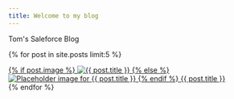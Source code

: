 ```yaml
---
title: Welcome to my blog
---
```

Tom's Saleforce Blog

{% for post in site.posts limit:5 %}  
  <div>
    <a href="{{ BASE_PATH }}{{ post.url }}" class="block">
            <!-- Post Image -->
            {% if post.image %}
              <img src="{{ post.image | relative_url }}" alt="{{ post.title }}" class="w-full h-48 object-cover">
            {% else %}
              <!-- Placeholder image if no image is defined in the post's front matter -->
              <img src="https://placehold.co/600x400/22c55e/ffffff?text=No+Image" alt="Placeholder image for {{ post.title }}" class="w-full h-48 object-cover bg-gray-200 flex items-center justify-center text-gray-500 text-sm">
            {% endif %}
          </a>
    <a href="{{ BASE_PATH }}{{ post.url }}">{{ post.title }}</a>
  </div>  
{% endfor %}  